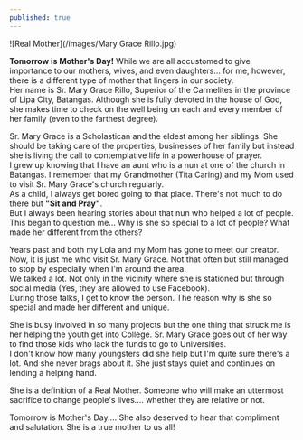 ```yaml
---
published: true
---
```

![Real Mother](/images/Mary Grace Rillo.jpg)

**Tomorrow is Mother's Day!** While we are all accustomed to give importance to our mothers, wives, and even daughters... for me, however, there is a different type of mother that lingers in our society.   
Her name is Sr. Mary Grace Rillo, Superior of the Carmelites in the province of Lipa City, Batangas. Although she is fully devoted in the house of God, she makes time to check on the well being on each and every member of her family (even to the farthest degree). 

Sr. Mary Grace is a Scholastican and the eldest among her siblings. She should be taking care of the properties, businesses of her family but instead she is living the call to contemplative life in a powerhouse of prayer.   
I grew up knowing that I have an aunt who is a nun at one of the church in Batangas. I remember that my Grandmother (Tita Caring) and my Mom used to visit Sr. Mary Grace's church regularly.   
As a child, I always get bored going to that place. There's not much to do there but **"Sit and Pray"**.   
But I always been hearing stories about that nun who helped a lot of people. This began to question me... Why is she so special to a lot of people? What made her different from the others?

Years past and both my Lola and my Mom has gone to meet our creator. Now, it is just me who visit Sr. Mary Grace. Not that often but still managed to stop by especially when I'm around the area.   
We talked a lot. Not only in the vicinity where she is stationed but through social media (Yes, they are allowed to use Facebook).   
During those talks, I get to know the person. The reason why is she so special and made her different and unique. 

She is busy involved in so many projects but the one thing that struck me is her helping the youth get into College. Sr. Mary Grace goes out of her way to find those kids who lack the funds to go to Universities.   
I don't know how many youngsters did she help but I'm quite sure there's a lot. And she never brags about it. She just stays quiet and continues on lending a helping hand.

She is a definition of a Real Mother. Someone who will make an uttermost sacrifice to change people's lives.... whether they are relative or not. 

Tomorrow is Mother's Day.... She also deserved to hear that compliment and salutation. She is a true mother to us all!

